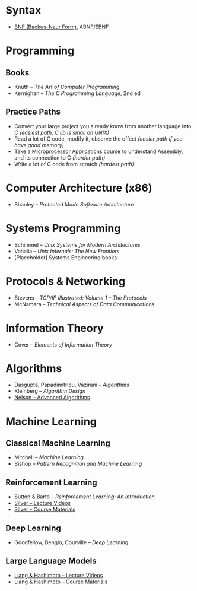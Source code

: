 # Syntax
- [BNF (Backus–Naur Form)](https://en.wikipedia.org/wiki/Backus–Naur_form), ABNF/EBNF

# Programming

## Books
- Knuth – *The Art of Computer Programming*
- Kernighan – *The C Programming Language*, 2nd ed

## Practice Paths
- Convert your large project you already know from another language into C *(easiest path, C lib is small on UNIX)*
- Read a lot of C code, modify it, observe the effect *(easier path if you have good memory)*
- Take a Microprocessor Applications course to understand Assembly, and its connection to C *(harder path)*
- Write a lot of C code from scratch *(hardest path)*

# Computer Architecture (x86)
- Shanley – *Protected Mode Software Architecture*

# Systems Programming
- Schimmel – *Unix Systems for Modern Architectures*
- Vahalia – *Unix Internals: The New Frontiers*
- [Placeholder] Systems Engineering books

# Protocols & Networking
- Stevens – *TCP/IP Illustrated: Volume 1 – The Protocols*
- McNamara – *Technical Aspects of Data Communications*

# Information Theory
- Cover – *Elements of Information Theory*

# Algorithms
- Dasgupta, Papadimitriou, Vazirani – *Algorithms*
- Kleinberg – *Algorithm Design*
- [Nelson – Advanced Algorithms](https://people.seas.harvard.edu/~cs224/fall14/lec.html)

# Machine Learning

## Classical Machine Learning
- Mitchell – *Machine Learning*
- Bishop – *Pattern Recognition and Machine Learning*

## Reinforcement Learning
- Sutton & Barto – *Reinforcement Learning: An Introduction*
- [Silver – Lecture Videos](https://www.youtube.com/playlist?list=PLqYmG7hTraZDM-OYHWgPebj2MfCFzFObQ)
- [Silver – Course Materials](https://davidstarsilver.wordpress.com/teaching/)

## Deep Learning
- Goodfellow, Bengio, Courville – *Deep Learning*

## Large Language Models
- [Liang & Hashimoto – Lecture Videos](https://youtube.com/playlist?list=PLoROMvodv4rOY23Y0BoGoBGgQ1zmU_MT_)
- [Liang & Hashimoto – Course Materials](https://stanford-cs336.github.io/spring2024/index.html)
